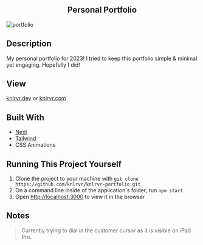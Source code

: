 <h2 align="center"> Personal Portfolio </h2>

![portfolio](https://user-images.githubusercontent.com/91632194/220643023-45ad1bcc-7aa3-405d-b262-f6a7884d3927.png)

## Description
My personal portfolio for 2023! I tried to keep this portfolio simple & minimal yet engaging. Hopefully I did! 

## View 
[knlrvr.dev](https://knlrvr.dev) or 
[knlrvr.com](https://knlrvr.com)

## Built With
- [Next](https://nextjs.org/docs/getting-started)
- [Tailwind](https://tailwindcss.com/docs/installation)
- CSS Animations

## Running This Project Yourself 
1. Clone the project to your machine with `git clone https://github.com/knlrvr/knlrvr-portfolio.git`
2. On a command line inside of the application's folder, run `npm start`
3. Open [http://localhost:3000](http://localhost:3000) to view it in the browser

## Notes 
> Currently trying to dial in the customer cursor as it is visible on iPad Pro. 
